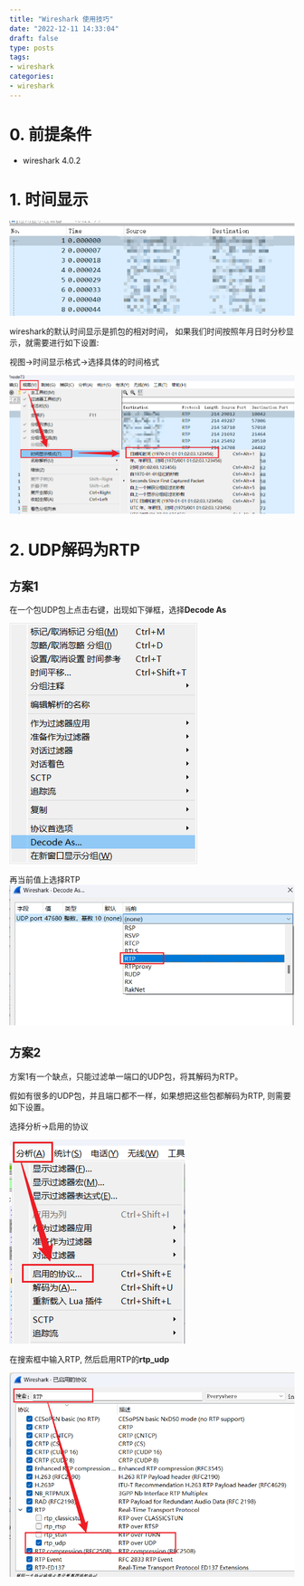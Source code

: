 ```yaml
---
title: "Wireshark 使用技巧"
date: "2022-12-11 14:33:04"
draft: false
type: posts
tags:
- wireshark
categories:
- wireshark
---
```


# 0. 前提条件
- wireshark 4.0.2

# 1. 时间显示

![](2022-12-11-15-54-39.png)

wireshark的默认时间显示是抓包的相对时间， 如果我们时间按照年月日时分秒显示，就需要进行如下设置:

视图->时间显示格式->选择具体的时间格式

![](2022-12-11-15-59-57.png)


# 2. UDP解码为RTP

## 方案1

在一个包UDP包上点击右键，出现如下弹框，选择**Decode As**

![](2022-12-11-16-03-18.png)

再当前值上选择RTP
![](2022-12-11-16-04-59.png)

## 方案2

方案1有一个缺点，只能过滤单一端口的UDP包，将其解码为RTP。

假如有很多的UDP包，并且端口都不一样，如果想把这些包都解码为RTP,  则需要如下设置。

选择分析->启用的协议

![](2022-12-11-16-07-47.png)

在搜索框中输入RTP, 然后启用RTP的**rtp_udp**

![](2022-12-11-16-08-46.png)